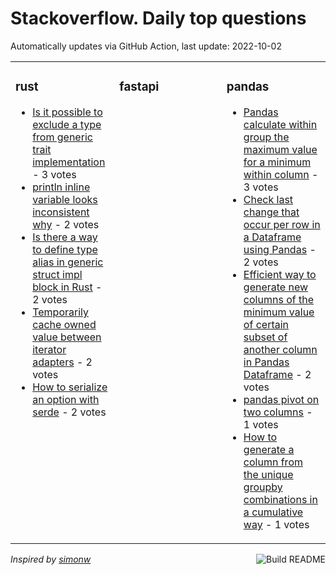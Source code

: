 # Stackoverflow. Daily top questions 

Automatically updates via GitHub Action, last update: <!-- date starts -->2022-10-02<!-- date ends -->


<table><tr><td valign="top" width="33%">

### rust
<!-- rust starts -->
* [Is it possible to exclude a type from generic trait implementation](https://stackoverflow.com/questions/73922479/is-it-possible-to-exclude-a-type-from-generic-trait-implementation) - 3 votes
* [println inline variable looks inconsistent why](https://stackoverflow.com/questions/73929134/println-inline-variable-looks-inconsistent-why) - 2 votes
* [Is there a way to define type alias in generic struct impl block in Rust](https://stackoverflow.com/questions/73918280/is-there-a-way-to-define-type-alias-in-generic-struct-impl-block-in-rust) - 2 votes
* [Temporarily cache owned value between iterator adapters](https://stackoverflow.com/questions/73926045/temporarily-cache-owned-value-between-iterator-adapters) - 2 votes
* [How to serialize an option with serde](https://stackoverflow.com/questions/73923674/how-to-serialize-an-option-with-serde) - 2 votes
<!-- rust ends -->
</td><td valign="top" width="34%">


### fastapi
<!-- fastapi starts -->

<!-- fastapi ends -->
</td><td valign="top" width="34%">


### pandas
<!-- pandas starts -->
* [Pandas  calculate within group the maximum value for a minimum within column](https://stackoverflow.com/questions/73927905/pandas-calculate-within-group-the-maximum-value-for-a-minimum-within-column) - 3 votes
* [Check last change that occur per row in a Dataframe using Pandas](https://stackoverflow.com/questions/73928022/check-last-change-that-occur-per-row-in-a-dataframe-using-pandas) - 2 votes
* [Efficient way to generate new columns of the minimum value of certain subset of another column in Pandas Dataframe](https://stackoverflow.com/questions/73920794/efficient-way-to-generate-new-columns-of-the-minimum-value-of-certain-subset-of) - 2 votes
* [pandas pivot on two columns](https://stackoverflow.com/questions/73920596/pandas-pivot-on-two-columns) - 1 votes
* [How to generate a column from the unique groupby combinations in a cumulative way](https://stackoverflow.com/questions/73927882/how-to-generate-a-column-from-the-unique-groupby-combinations-in-a-cumulative-wa) - 1 votes
<!-- pandas ends -->
</td></tr></table>

<a href="https://github.com/hp0404/hp0404/actions"><img src="https://github.com/hp0404/hp0404/workflows/Build%20README/badge.svg" align="right" alt="Build README"></a> <p>*Inspired by  [simonw](https://github.com/simonw/simonw)*</p>
